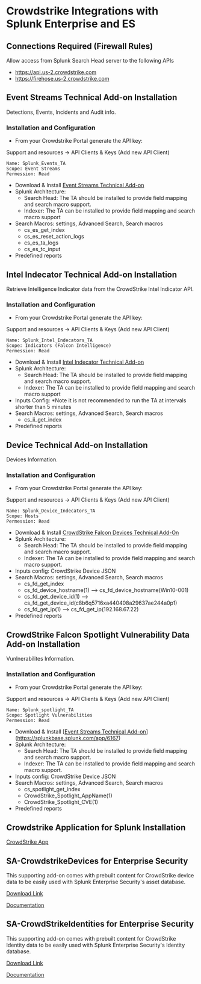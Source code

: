 # Crowdstrike Integrations with Splunk Enterprise and ES

## Connections Required (Firewall Rules)
Allow access from Splunk Search Head server to the following APIs
- https://api.us-2.crowdstrike.com
- https://firehose.us-2.crowdstrike.com

## Event Streams Technical Add-on Installation
Detections, Events, Incidents and Audit info.
<br>
### Installation and Configuration
- From your Crowdstrike Portal generate the API key:

Support and resources -> API Clients & Keys (Add new API Client)
```
Name: Splunk_Events_TA
Scope: Event Streams
Permession: Read
```
- Download & Install [Event Streams Technical Add-on](https://splunkbase.splunk.com/app/5082)
- Splunk Architecture:
    - Search Head: The TA should be installed to provide field mapping and search macro support. 
    - Indexer: The TA can be installed to provide field mapping and search macro support
- Search Macros: settings, Advanced Search, Search macros
    - cs_es_get_index
    - cs_es_reset_action_logs
    - cs_es_ta_logs
    - cs_es_tc_input
- Predefined reports

## Intel Indecator Technical Add-on Installation
Retrieve Intelligence Indicator data from the CrowdStrike Intel Indicator API.
<br>
### Installation and Configuration
- From your Crowdstrike Portal generate the API key:

Support and resources -> API Clients & Keys (Add new API Client)
```
Name: Splunk_Intel_Indecators_TA
Scope: Indicators (Falcon Intelligence)
Permession: Read
```
- Download & Install [Intel Indecator Technical Add-on](https://splunkbase.splunk.com/app/5083)
- Splunk Architecture:
    - Search Head: The TA should be installed to provide field mapping and search macro support. 
    - Indexer: The TA can be installed to provide field mapping and search macro support
- Inputs Config: *Note it is not recommended to run the TA at intervals shorter than 5 minutes
- Search Macros: settings, Advanced Search, Search macros
    - cs_ii_get_index
- Predefined reports

## Device Technical Add-on Installation
Devices Information.
<br>
### Installation and Configuration
- From your Crowdstrike Portal generate the API key:

Support and resources -> API Clients & Keys (Add new API Client)
```
Name: Splunk_Device_Indecators_TA
Scope: Hosts
Permession: Read
```
- Download & Install [CrowdStrike Falcon Devices Technical Add-On](https://splunkbase.splunk.com/app/5570)
- Splunk Architecture:
    - Search Head: The TA should be installed to provide field mapping and search macro support. 
    - Indexer: The TA can be installed to provide field mapping and search macro support.
- Inputs config: CrowdStrike Device JSON
- Search Macros: settings, Advanced Search, Search macros
    - cs_fd_get_index
    - cs_fd_device_hostname(1) —> cs_fd_device_hostname(Win10-001)
    - cs_fd_get_device_id(1) —> cs_fd_get_device_id(c8b6q5716xa440408a29637ae244a0p1)
    - cs_fd_get_ip(1) —> cs_fd_get_ip(192.168.67.22)
- Predefined reports

## CrowdStrike Falcon Spotlight Vulnerability Data Add-on Installation
Vunlnerabilites Information.
<br>
### Installation and Configuration
- From your Crowdstrike Portal generate the API key:

Support and resources -> API Clients & Keys (Add new API Client)
```
Name: Splunk_spotlight_TA
Scope: Spotlight Vulnerabilities
Permession: Read
``` 
- Download & Install [[Event Streams Technical Add-on](https://splunkbase.splunk.com/app/6167)](https://splunkbase.splunk.com/app/6167)
- Splunk Architecture:
    - Search Head: The TA should be installed to provide field mapping and search macro support. 
    - Indexer: The TA can be installed to provide field mapping and search macro support.
- Inputs config: CrowdStrike Device JSON
- Search Macros: settings, Advanced Search, Search macros
    - cs_spotlight_get_index
    - CrowdStrike_Spotlight_AppName(1)
    - CrowdStrike_Spotlight_CVE(1)
- Predefined reports

## Crowdstrike Application for Splunk Installation
[CrowdStrike App](https://splunkbase.splunk.com/app/5094)

## SA-CrowdstrikeDevices for Enterprise Security
This supporting add-on comes with prebuilt content for CrowdStrike device data to be easily used with Splunk Enterprise Security's asset database.

[Download Link](https://splunkbase.splunk.com/app/6573)

[Documentation](https://splunk-sa-crowdstrike.ztsplunker.com)

## SA-CrowdStrikeIdentities for Enterprise Security
This supporting add-on comes with prebuilt content for CrowdStrike Identity data to be easily used with Splunk Enterprise Security's Identity database.

[Download Link](https://splunkbase.splunk.com/app/6930)

[Documentation](https://splunk-sa-crowdstrike-id.ztsplunker.com/)
   
